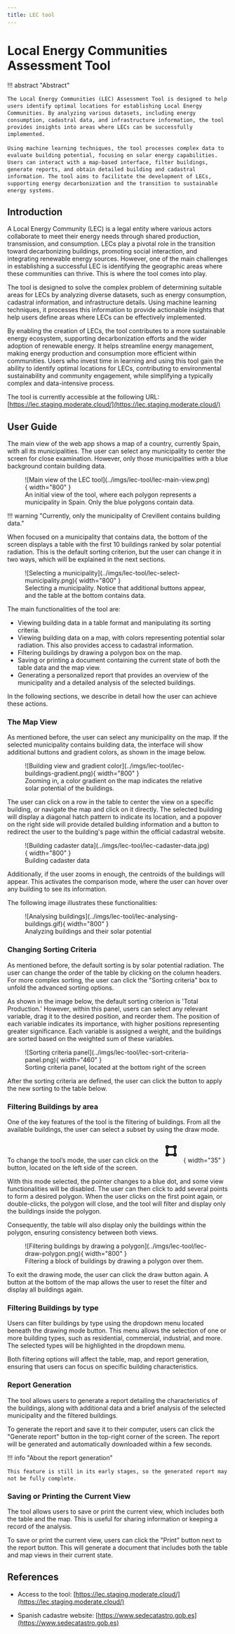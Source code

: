 ```yaml
---
title: LEC tool
---
```


# Local Energy Communities Assessment Tool

!!! abstract "Abstract"

    The Local Energy Communities (LEC) Assessment Tool is designed to help users identify optimal locations for establishing Local Energy Communities. By analyzing various datasets, including energy consumption, cadastral data, and infrastructure information, the tool provides insights into areas where LECs can be successfully implemented.

    Using machine learning techniques, the tool processes complex data to evaluate building potential, focusing on solar energy capabilities. Users can interact with a map-based interface, filter buildings, generate reports, and obtain detailed building and cadastral information. The tool aims to facilitate the development of LECs, supporting energy decarbonization and the transition to sustainable energy systems.


## Introduction

A Local Energy Community (LEC) is a legal entity where various actors collaborate to meet their energy needs through shared production, transmission, and consumption. LECs play a pivotal role in the transition toward decarbonizing buildings, promoting social interaction, and integrating renewable energy sources. However, one of the main challenges in establishing a successful LEC is identifying the geographic areas where these communities can thrive. This is where the tool comes into play.

The tool is designed to solve the complex problem of determining suitable areas for LECs by analyzing diverse datasets, such as energy consumption, cadastral information, and infrastructure details. Using machine learning techniques, it processes this information to provide actionable insights that help users define areas where LECs can be effectively implemented.

By enabling the creation of LECs, the tool contributes to a more sustainable energy ecosystem, supporting decarbonization efforts and the wider adoption of renewable energy. It helps streamline energy management, making energy production and consumption more efficient within communities. Users who invest time in learning and using this tool gain the ability to identify optimal locations for LECs, contributing to environmental sustainability and community engagement, while simplifying a typically complex and data-intensive process.

The tool is currently accessible at the following URL: [https://lec.staging.moderate.cloud/](https://lec.staging.moderate.cloud/)

## User Guide

The main view of the web app shows a map of a country, currently Spain, with all its municipalities. The user can select any municipality to center the screen for close examination. However, only those municipalities with a blue background contain building data.

<figure markdown="span">
  ![Main view of the LEC tool](../imgs/lec-tool/lec-main-view.png){ width="800" }
  <figcaption>An initial view of the tool, where each polygon represents a municipality in Spain. Only the blue polygons contain data.</figcaption>
</figure>

!!! warning "Currently, only the municipality of Crevillent contains building data."

When focused on a municipality that contains data, the bottom of the screen displays a table with the first 10 buildings ranked by solar potential radiation. This is the default sorting criterion, but the user can change it in two ways, which will be explained in the next sections.

<figure markdown="span">
  ![Selecting a municipality](../imgs/lec-tool/lec-select-municipality.png){ width="800" }
  <figcaption>Selecting a municipality. Notice that additional buttons appear, and the table at the bottom contains data.</figcaption>
</figure>

The main functionalities of the tool are:

- Viewing building data in a table format and manipulating its sorting criteria.
- Viewing building data on a map, with colors representing potential solar radiation. This also provides access to cadastral information.
- Filtering buildings by drawing a polygon box on the map.
- Saving or printing a document containing the current state of both the table data and the map view.
- Generating a personalized report that provides an overview of the municipality and a detailed analysis of the selected buildings.

In the following sections, we describe in detail how the user can achieve these actions.

### The Map View

As mentioned before, the user can select any municipality on the map. If the selected municipality contains building data, the interface will show additional buttons and gradient colors, as shown in the image below.

<figure markdown="span">
  ![Building view and gradient color](../imgs/lec-tool/lec-buildings-gradient.png){ width="800" }
  <figcaption>Zooming in, a color gradient on the map indicates the relative solar potential of the buildings.</figcaption>
</figure>

The user can click on a row in the table to center the view on a specific building, or navigate the map and click on it directly. The selected building will display a diagonal hatch pattern to indicate its location, and a popover on the right side will provide detailed building information and a button to redirect the user to the building's page within the official cadastral website.

<figure markdown="span">
  ![Building cadaster data](../imgs/lec-tool/lec-cadaster-data.jpg){ width="800" }
  <figcaption>Building cadaster data</figcaption>
</figure>

Additionally, if the user zooms in enough, the centroids of the buildings will appear. This activates the comparison mode, where the user can hover over any building to see its information.

The following image illustrates these functionalities:

<figure markdown="span">
  ![Analysing buildings](../imgs/lec-tool/lec-analysing-buildings.gif){ width="800" }
  <figcaption>Analyzing buildings and their solar potential</figcaption>
</figure>

### Changing Sorting Criteria

As mentioned before, the default sorting is by solar potential radiation. The user can change the order of the table by clicking on the column headers. For more complex sorting, the user can click the "Sorting criteria" box to unfold the advanced sorting options.

As shown in the image below, the default sorting criterion is 'Total Production.' However, within this panel, users can select any relevant variable, drag it to the desired position, and reorder them. The position of each variable indicates its importance, with higher positions representing greater significance. Each variable is assigned a weight, and the buildings are sorted based on the weighted sum of these variables.

<figure markdown="span">
  ![Sorting criteria panel](../imgs/lec-tool/lec-sort-criteria-panel.png){ width="460" }
  <figcaption>Sorting criteria panel, located at the bottom right of the screen</figcaption>
</figure>

After the sorting criteria are defined, the user can click the button to apply the new sorting to the table below.

### Filtering Buildings by area

One of the key features of the tool is the filtering of buildings. From all the available buildings, the user can select a subset by using the draw mode.

To change the tool’s mode, the user can click on the ![Draw button](../imgs/lec-tool/lec-draw-button.png){ width="35" } button, located on the left side of the screen.

With this mode selected, the pointer changes to a blue dot, and some view functionalities will be disabled. The user can then click to add several points to form a desired polygon. When the user clicks on the first point again, or double-clicks, the polygon will close, and the tool will filter and display only the buildings inside the polygon.

Consequently, the table will also display only the buildings within the polygon, ensuring consistency between both views.

<figure markdown="span">
  ![Filtering buildings by drawing a polygon](../imgs/lec-tool/lec-draw-polygon.png){ width="800" }
  <figcaption>Filtering a block of buildings by drawing a polygon over them.</figcaption>
</figure>

To exit the drawing mode, the user can click the draw button again. A button at the bottom of the map allows the user to reset the filter and display all buildings again.

### Filtering Buildings by type

Users can filter buildings by type using the dropdown menu located beneath the drawing mode button. This menu allows the selection of one or more building types, such as residential, commercial, industrial, and more. The selected types will be highlighted in the dropdown menu.

Both filtering options will affect the table, map, and report generation, ensuring that users can focus on specific building characteristics.

### Report Generation

The tool allows users to generate a report detailing the characteristics of the buildings, along with additional data and a brief analysis of the selected municipality and the filtered buildings.

To generate the report and save it to their computer, users can click the "Generate report" button in the top-right corner of the screen. The report will be generated and automatically downloaded within a few seconds.

!!! info "About the report generation"

    This feature is still in its early stages, so the generated report may not be fully complete.

### Saving or Printing the Current View

The tool allows users to save or print the current view, which includes both the table and the map. This is useful for sharing information or keeping a record of the analysis.

To save or print the current view, users can click the "Print" button next to the report button. This will generate a document that includes both the table and map views in their current state.

## References

- Access to the tool: [https://lec.staging.moderate.cloud/](https://lec.staging.moderate.cloud/)

- Spanish cadastre website: [https://www.sedecatastro.gob.es](https://www.sedecatastro.gob.es)
